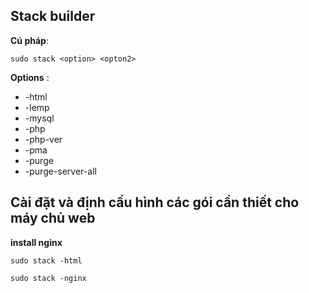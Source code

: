 ## Stack builder
**Cú pháp**:

`sudo stack <option> <opton2>`

**Options** :
 
 * -html
 * -lemp
 * -mysql
 * -php
 * -php-ver
 * -pma
 * -purge
 * -purge-server-all

## Cài đặt và định cấu hình các gói cần thiết cho máy chủ web 

**install nginx**

`sudo stack -html`

`sudo stack -nginx`

